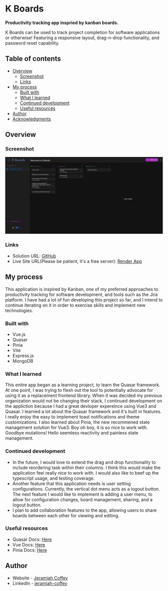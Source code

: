 # K Boards
 **Productivity tracking app inspried by kanban boards.**
 
 K Boards can be used to track project completion for software applications or otherwise! 
 Featuring a responsive layout, drag-n-drop functionality, and password reset capability.

## Table of contents

- [Overview](#overview)
  - [Screenshot](#screenshot)
  - [Links](#links)
- [My process](#my-process)
  - [Built with](#built-with)
  - [What I learned](#what-i-learned)
  - [Continued development](#continued-development)
  - [Useful resources](#useful-resources)
- [Author](#author)
- [Acknowledgments](#acknowledgments)

## Overview


### Screenshot

![](./screenshot.png)


### Links

- Solution URL: [GitHub](https://github.com/jeramiahgcoffey/kboards)
- Live Site URL(Please be patient, it's a free server): [Render App](https://kboards.onrender.com/)

## My process

This application is inspired by Kanban, one of my preferred approaches to productivity tracking for software development, and tools such as the Jira platform. I have had a lot of fun developing this project so far, and I intend to continue iterating on it in order to exercise skills and implement new technologies.

### Built with

- Vue.js
- Quasar
- Pinia
- Vite
- Express.js
- MongoDB

### What I learned
This enitre app began as a learning project, to learn the Quasar framework. At one point, I was trying to flesh out the tool to potentially advocate for using it as a replacement frontend library. When it was decided my previous organization would not be changing their stack, I continued development on the appliction because I had a great devloper expereince using Vue3 and Quasar.
I learned a lot about the Quasar framework and it's built in features. I really enjoy the easy to implement toast notifications and theme customizations.
I also learned about Pinia, the new recommened state management solution for Vue3. Boy oh boy, it is so nice to work with. Goodbye mutations! Hello seemless reactivity and painless state management.


### Continued development
- In the future, I would love to extend the drag and drop functionality to include reordering task within their columns. I think this would make the application feel really nice to work with. I would also like to beef up the typescript usage, and testing coverage.
- Another feature that this application needs is user setting configurations. Currently, the vertical dot menu acts as a logout button. The next feature I would like to implement is adding a user menu, to allow for configuration changes, board management, sharing, and a logout button.
- I plan to add collaboration features to the app, allowing users to share boards between each other for viewing and editing.


### Useful resources

- Quasar Docs: [Here](https://quasar.dev/)
- Vue Docs: [Here](https://vuejs.org/)
- Pinia Docs: [Here](https://pinia.vuejs.org/)



## Author

- Website - [Jeramiah Coffey](https://github.com/jeramiahgcoffey)
- LinkedIn - [jeramiah-coffey](https://www.linkedin.com/in/jeramiah-coffey/)

